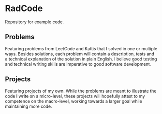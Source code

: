 # RadCode

Repository for example code.

## Problems

Featuring problems from LeetCode and Kattis that I solved in one or multiple ways. Besides solutions, each problem will contain a description, tests and a technical explanation of the solution in plain English. I believe good testing and technical writing skills are imperative to good software development.

## Projects

Featuring projects of my own. While the problems are meant to illustrate the code I write on a micro-level, these projects will hopefully attest to my competence on the macro-level, working towards a larger goal while maintaining more code.
